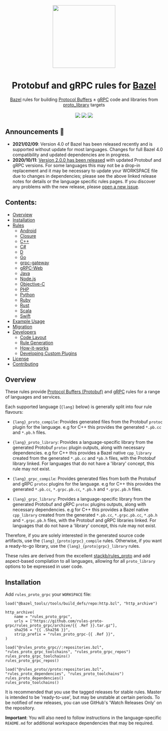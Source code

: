 <div align="center">
    <img width="200" height="200" src="https://raw.githubusercontent.com/rules-proto-grpc/rules_proto_grpc/master/internal/resources/logo.svg">
    <h1>Protobuf and gRPC rules for <a href="https://bazel.build">Bazel</a></h1>
</div>

<div align="center">
    <a href="https://bazel.build">Bazel</a> rules for building <a href="https://developers.google.com/protocol-buffers">Protocol Buffers</a> ± <a href="https://grpc.io/">gRPC</a> code and libraries from <a href="https://docs.bazel.build/versions/master/be/protocol-buffer.html#proto_library">proto_library</a> targets<br><br>
    <a href="https://buildkite.com/bazel/rules-proto-grpc-rules-proto-grpc"><img src="https://badge.buildkite.com/a0c88e60f21c85a8bb53a8c73175aebd64f50a0d4bacbdb038.svg?branch=master"></a>
    <a href="https://github.com/rules-proto-grpc/rules_proto_grpc/actions"><img src="https://github.com/rules-proto-grpc/rules_proto_grpc/workflows/CI/badge.svg"></a>
    <img src="https://img.shields.io/github/license/rules-proto-grpc/rules_proto_grpc.svg">
</div>


## Announcements 📣

- **2021/02/09**: Version 4.0 of Bazel has been released recently and is supported without update for most languages.
  Changes for full Bazel 4.0 compatibility and updated dependencies are in progress.
- **2020/10/11**: [Version 2.0.0 has been released](https://github.com/rules-proto-grpc/rules_proto_grpc/releases/tag/2.0.0)
  with updated Protobuf and gRPC versions. For some languages this may not be a drop-in replacement
  and it may be necessary to update your WORKSPACE file due to changes in dependencies; please see
  the above linked release notes for details or the language specific rules pages. If you discover
  any problems with the new release, please
  [open a new issue](https://github.com/rules-proto-grpc/rules_proto_grpc/issues/new).


## Contents:

- [Overview](#overview)
- [Installation](#installation)
- [Rules](#rules)
    - [Android](/android/README.md)
    - [Closure](/closure/README.md)
    - [C++](/cpp/README.md)
    - [C#](/csharp/README.md)
    - [D](/d/README.md)
    - [Go](/go/README.md)
    - [grpc-gateway](/grpc-gateway/README.md)
    - [gRPC-Web](/grpc-web/README.md)
    - [Java](/java/README.md)
    - [Node.js](/nodejs/README.md)
    - [Objective-C](/objc/README.md)
    - [PHP](/php/README.md)
    - [Python](/python/README.md)
    - [Ruby](/ruby/README.md)
    - [Rust](/rust/README.md)
    - [Scala](/scala/README.md)
    - [Swift](/swift/README.md)
- [Example Usage](#example-usage)
- [Migration](#migration)
- [Developers](#developers)
    - [Code Layout](#code-layout)
    - [Rule Generation](#rule-generation)
    - [How-it-works](#how-it-works)
    - [Developing Custom Plugins](#developing-custom-plugins)
- [License](#license)
- [Contributing](#contributing)


## Overview

These rules provide [Protocol Buffers (Protobuf)](https://developers.google.com/protocol-buffers/)
and [gRPC](https://grpc.io/) rules for a range of languages and services.

Each supported language (`{lang}` below) is generally split into four rule
flavours:

- `{lang}_proto_compile`: Provides generated files from the Protobuf `protoc`
  plugin for the language. e.g for C++ this provides the generated `*.pb.cc`
  and `*.pb.h` files.

- `{lang}_proto_library`: Provides a language-specific library from the
  generated Protobuf `protoc` plugin outputs, along with necessary
  dependencies. e.g for C++ this provides a Bazel native `cpp_library` created
  from the generated `*.pb.cc` and `*pb.h` files, with the Protobuf library
  linked. For languages that do not have a 'library' concept, this rule may not
  exist.

- `{lang}_grpc_compile`: Provides generated files from both the Protobuf and
  gRPC `protoc` plugins for the language. e.g for C++ this provides the
  generated `*.pb.cc`, `*.grpc.pb.cc`, `*.pb.h` and `*.grpc.pb.h` files.

- `{lang}_grpc_library`: Provides a language-specific library from the
  generated Protobuf and gRPC `protoc` plugins outputs, along with necessary
  dependencies. e.g for C++ this provides a Bazel native `cpp_library` created
  from the generated `*.pb.cc`, `*.grpc.pb.cc`, `*.pb.h` and `*.grpc.pb.h`
  files, with the Protobuf and gRPC libraries linked. For languages that do not
  have a 'library' concept, this rule may not exist.

Therefore, if you are solely interested in the generated source code artifacts,
use the `{lang}_{proto|grpc}_compile` rules. Otherwise, if you want a
ready-to-go library, use the `{lang}_{proto|grpc}_library` rules.

These rules are derived from the excellent [stackb/rules_proto](https://github.com/stackb/rules_proto)
and add aspect-based compilation to all languages, allowing for all
`proto_library` options to be expressed in user code.


## Installation

Add `rules_proto_grpc` your `WORKSPACE` file:

```starlark
load("@bazel_tools//tools/build_defs/repo:http.bzl", "http_archive")

http_archive(
    name = "rules_proto_grpc",
    urls = ["https://github.com/rules-proto-grpc/rules_proto_grpc/archive/{{ .Ref }}.tar.gz"],
    sha256 = "{{ .Sha256 }}",
    strip_prefix = "rules_proto_grpc-{{ .Ref }}",
)

load("@rules_proto_grpc//:repositories.bzl", "rules_proto_grpc_toolchains", "rules_proto_grpc_repos")
rules_proto_grpc_toolchains()
rules_proto_grpc_repos()

load("@rules_proto//proto:repositories.bzl", "rules_proto_dependencies", "rules_proto_toolchains")
rules_proto_dependencies()
rules_proto_toolchains()
```

It is recommended that you use the tagged releases for stable rules. Master is
intended to be 'ready-to-use', but may be unstable at certain periods. To be
notified of new releases, you can use GitHub's 'Watch Releases Only' on the
repository.

**Important**: You will also need to follow instructions in the
language-specific `README.md` for additional workspace dependencies that may be
required.
